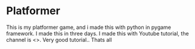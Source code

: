 ﻿# Platformer
 
 This is my platformer game, and i made this with python in pygame framework.
 I made this in three days.
 I made this with Youtube tutorial, the channel is <<Coding With Russ>>.
 Very good tutorial..
  Thats all
